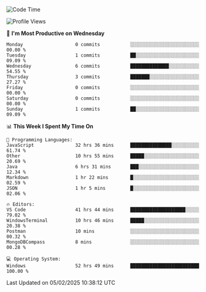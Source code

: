 <!--START_SECTION:waka-->
![Code Time](http://img.shields.io/badge/Code%20Time-4%2C021%20hrs%2023%20mins-blue)

![Profile Views](http://img.shields.io/badge/Profile%20Views-0-blue)

📅 **I'm Most Productive on Wednesday** 

```text
Monday                   0 commits           ░░░░░░░░░░░░░░░░░░░░░░░░░   00.00 % 
Tuesday                  1 commits           ██░░░░░░░░░░░░░░░░░░░░░░░   09.09 % 
Wednesday                6 commits           ██████████████░░░░░░░░░░░   54.55 % 
Thursday                 3 commits           ███████░░░░░░░░░░░░░░░░░░   27.27 % 
Friday                   0 commits           ░░░░░░░░░░░░░░░░░░░░░░░░░   00.00 % 
Saturday                 0 commits           ░░░░░░░░░░░░░░░░░░░░░░░░░   00.00 % 
Sunday                   1 commits           ██░░░░░░░░░░░░░░░░░░░░░░░   09.09 % 
```


📊 **This Week I Spent My Time On** 

```text
💬 Programming Languages: 
JavaScript               32 hrs 36 mins      ███████████████░░░░░░░░░░   61.74 % 
Other                    10 hrs 55 mins      █████░░░░░░░░░░░░░░░░░░░░   20.69 % 
Java                     6 hrs 31 mins       ███░░░░░░░░░░░░░░░░░░░░░░   12.34 % 
Markdown                 1 hr 22 mins        █░░░░░░░░░░░░░░░░░░░░░░░░   02.59 % 
JSON                     1 hr 5 mins         █░░░░░░░░░░░░░░░░░░░░░░░░   02.06 % 

🔥 Editors: 
VS Code                  41 hrs 44 mins      ████████████████████░░░░░   79.02 % 
WindowsTerminal          10 hrs 46 mins      █████░░░░░░░░░░░░░░░░░░░░   20.38 % 
Postman                  10 mins             ░░░░░░░░░░░░░░░░░░░░░░░░░   00.32 % 
MongoDBCompass           8 mins              ░░░░░░░░░░░░░░░░░░░░░░░░░   00.28 % 

💻 Operating System: 
Windows                  52 hrs 49 mins      █████████████████████████   100.00 % 
```


 Last Updated on 05/02/2025 10:38:12 UTC
<!--END_SECTION:waka-->
